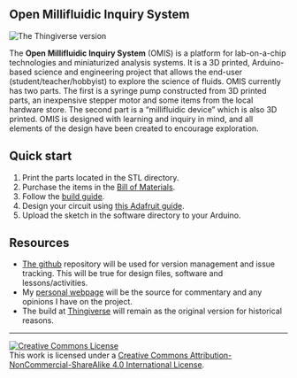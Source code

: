 ## Open Millifluidic Inquiry System ##

![The Thingiverse version](http://thingiverse-production-new.s3.amazonaws.com/renders/82/5c/66/e7/8c/cab0c1632ac344750e0b66e4ed6dca2e_preview_featured.jpg)

The **Open Millifluidic Inquiry System** (OMIS) is a platform for lab-on-a-chip technologies and miniaturized analysis systems. It is a 3D printed, Arduino-based science and engineering project that allows the end-user (student/teacher/hobbyist) to explore the science of fluids. OMIS currently has two parts. The first is a syringe pump constructed from 3D printed parts, an inexpensive stepper motor and some items from the local hardware store. The second part is a “millifluidic device” which is also 3D printed. OMIS is designed with learning and inquiry in mind, and all elements of the design have been created to encourage exploration.

## Quick start
1. Print the parts located in the STL directory.
2. Purchase the items in the [Bill of Materials](documentation/BOM.md).
3. Follow the [build guide](documentation/BuildGuide.md).
4. Design your circuit using [this Adafruit guide](https://learn.adafruit.com/adafruit-arduino-lesson-16-stepper-motors/parts?view=all).
5. Upload the sketch in the software directory to your Arduino.

## Resources
- [The github](www.github.com/bobthechemist/omis) repository will be used for version management and issue tracking.  This will be true for design files, software and lessons/activities.
- My [personal webpage](www.bobthechemist.com/omis) will be the source for commentary and any opinions I have on the project.
- The build at [Thingiverse](http://www.thingiverse.com/thing:1646999) will remain as the original version for historical reasons.



----------

<a rel="license" href="http://creativecommons.org/licenses/by-nc-sa/4.0/"><img alt="Creative Commons License" style="border-width:0" src="https://i.creativecommons.org/l/by-nc-sa/4.0/88x31.png" /></a>  
This work is licensed under a <a rel="license" href="http://creativecommons.org/licenses/by-nc-sa/4.0/">Creative Commons Attribution-NonCommercial-ShareAlike 4.0 International License</a>. 
